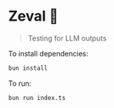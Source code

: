 # Zeval 🦓

> Testing for LLM outputs

To install dependencies:

```bash
bun install
```

To run:

```bash
bun run index.ts
```